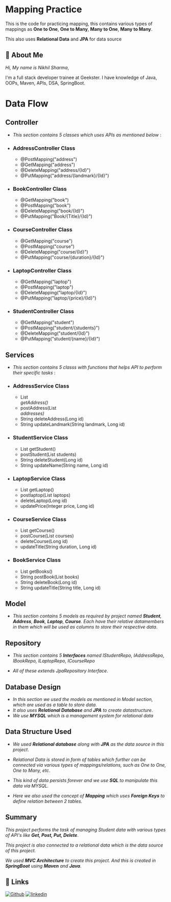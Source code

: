 
# Mapping Practice

This is the code for practicing mapping, this contains various types of mappings as **One to One**, **One to Many**, **Many to One**, **Many to Many**.

This also uses **Relational Data** and **JPA** for data source



## 🚀 About Me
*Hi, My name is Nikhil Sharma*,

I'm a full stack developer trainee at Geekster. I have knowledge of Java, OOPs, Maven, APIs, DSA, SpringBoot.


# Data Flow

## Controller
-   *This section contains 5 classes which uses APIs as mentioned below* :

* ### AddressController Class

    * @PostMapping("address")
    * @GetMapping("address")
    * @DeleteMapping("address/{Id}")
    * @PutMapping("address/{landmark}/{Id}")

* ### BookController Class

    * @GetMapping("book")
    * @PostMapping("book")
    * @DeleteMapping("book/{Id}")
    * @PutMapping("Book/{Title}/{Id}")

* ### CourseController Class

    * @GetMapping("course")
    * @PostMapping("course")
    * @DeleteMapping("course/{Id}")
    * @PutMapping("course/{duration}/{Id}")

* ### LaptopController Class

    * @GetMapping("laptop")
    * @PostMapping("laptop")
    * @DeleteMapping("laptop/{Id}")
    * @PutMapping("laptop/{price}/{Id}")
 
* ### StudentController Class
    * @GetMapping("student")
    * @PostMapping("student/{students}")
    * @DeleteMapping("student/{Id}")
    * @PutMapping("student/{name}/{Id}")

## Services
-  *This section contains 5 classs with functions that helps API to perform their specific tasks* : 

* ### AddressService Class

    * List<Address> getAddress() 
    * postAddress(List<Address> addresses)
    * String deleteAddress(Long id)
    * String updateLandmark(String landmark, Long id)

* ### StudentService Class

    * List<Student> getStudent()
    * postStudent(List<Student> students)
    * String deleteStudent(Long id)
    * String updateName(String name, Long id)

* ### LaptopService Class

    * List<Laptop> getLaptop()
    * postlaptop(List<Laptop> laptops)
    * deleteLaptop(Long id)
    * updatePrice(Integer price, Long id)

* ### CourseService Class
    
    * List<Course> getCourse()
    * postCourse(List<Course> courses)
    * deleteCourse(Long id)
    * updateTitle(String duration, Long id)  

* ### BookService Class
    
    * List<Book> getBooks()
    * String postBook(List<Book> books)
    * String deleteBook(Long id)
    * String updateTitle(String title, Long id)

## Model
- *This section contains 5 models as required by project named **Student**, **Address**, **Book**, **Laptop**, **Course**. Each have their relative datamembers in them which will be used as columns to store their respective data*.    

##  Repository
- *This section contains 5 **Interfaces** named IStudentRepo, IAddressRepo, IBookRepo, ILaptopRepo, ICourseRepo*

- *All of these extends JpaRepository Interface*.


## Database Design
- *In this section we used the models as mentioned in Model section, which are used as a table to store data*.
- *It also uses **Relational Database** and **JPA** to create datastructure*.
- *We use **MYSQL** which is a management system for relational data*

## Data Structure Used

- *We used **Relational database** along with **JPA** as the data source in this project*.

- *Relational Data is stored in form of tables which further can be connected via various types of mappings/relations, such as One to One, One to Many, etc*.

- *This kind of data persists forever and we use **SQL** to manipulate this data via MYSQL.*

- *Here we also used the concept of **Mapping** which uses **Foreign Keys** to define relation between 2 tables.*
## Summary

*This project performs the task of managing Student data with various types of API's like **Get, Post, Put, Delete***.

*This project is also connected to a relational data which is the data source of this project.*

*We used **MVC Architecture** to create this project. 
And this is created in **SpringBoot** using **Maven** and **Java**.*


## 🔗 Links
[![Github](https://img.shields.io/badge/Github-000?style=for-the-badge&logo=ko-fi&logoColor=white)](https://github.com/Nikhil-Sharma-CS)
[![linkedin](https://img.shields.io/badge/linkedin-0A66C2?style=for-the-badge&logo=linkedin&logoColor=white)](https://www.linkedin.com/in/nikhil-sharma-cse)


